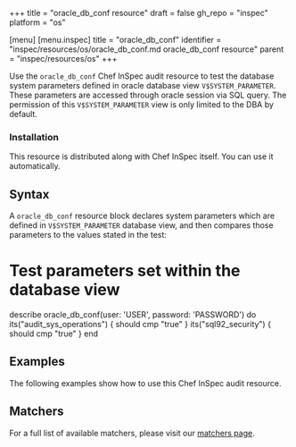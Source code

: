 +++
title = "oracle_db_conf resource"
draft = false
gh_repo = "inspec"
platform = "os"

[menu]
  [menu.inspec]
    title = "oracle_db_conf"
    identifier = "inspec/resources/os/oracle_db_conf.md oracle_db_conf resource"
    parent = "inspec/resources/os"
+++

Use the `oracle_db_conf` Chef InSpec audit resource to test the database system parameters defined in oracle database view `V$SYSTEM_PARAMETER`. These parameters are accessed through oracle session via SQL query. The permission of this `V$SYSTEM_PARAMETER` view is only limited to the DBA by default.

### Installation

This resource is distributed along with Chef InSpec itself. You can use it automatically.

## Syntax

A `oracle_db_conf` resource block declares system parameters which are defined in `V$SYSTEM_PARAMETER` database view, and then compares those parameters to the values stated in the test:

  # Test parameters set within the database view
  describe oracle_db_conf(user: 'USER', password: 'PASSWORD') do
    its("audit_sys_operations") { should cmp "true" }
    its("sql92_security") { should cmp "true" }
  end

## Examples

The following examples show how to use this Chef InSpec audit resource.

## Matchers

For a full list of available matchers, please visit our [matchers page](/inspec/matchers/).